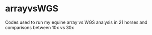 # arrayvsWGS
Codes used to run my equine array vs WGS analysis in 21 horses and comparisons between 10x vs 30x
